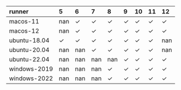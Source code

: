 | runner       | 5       | 6       | 7       | 8       | 9       | 10      | 11      | 12      |
|:-------------|:--------|:--------|:--------|:--------|:--------|:--------|:--------|:--------|
| macos-11     | nan     | &check; | &check; | &check; | &check; | &check; | &check; | &check; |
| macos-12     | nan     | &check; | &check; | &check; | &check; | &check; | &check; | &check; |
| ubuntu-18.04 | &check; | &check; | &check; | &check; | &check; | &check; | &check; | nan     |
| ubuntu-20.04 | nan     | nan     | &check; | &check; | &check; | &check; | &check; | nan     |
| ubuntu-22.04 | nan     | nan     | nan     | nan     | &check; | &check; | &check; | &check; |
| windows-2019 | nan     | nan     | nan     | &check; | &check; | &check; | &check; | &check; |
| windows-2022 | nan     | nan     | nan     | &check; | &check; | &check; | &check; | &check; |
